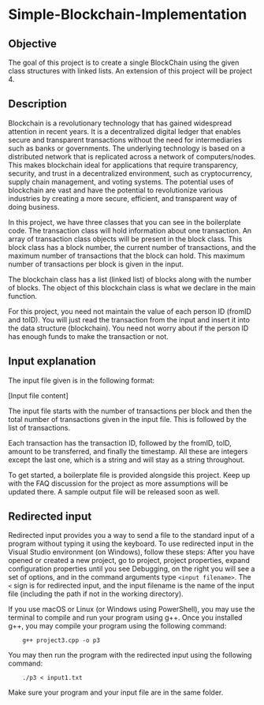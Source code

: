 # Simple-Blockchain-Implementation

## Objective
The goal of this project is to create a single BlockChain using the given class structures with linked lists. An extension of this project will be project 4.

## Description
Blockchain is a revolutionary technology that has gained widespread attention in recent years. It is a decentralized digital ledger that enables secure and transparent transactions without the need for intermediaries such as banks or governments. The underlying technology is based on a distributed network that is replicated across a network of computers/nodes. This makes blockchain ideal for applications that require transparency, security, and trust in a decentralized environment, such as cryptocurrency, supply chain management, and voting systems. The potential uses of blockchain are vast and have the potential to revolutionize various industries by creating a more secure, efficient, and transparent way of doing business.

In this project, we have three classes that you can see in the boilerplate code. The transaction class will hold information about one transaction. An array of transaction class objects will be present in the block class. This block class has a block number, the current number of transactions, and the maximum number of transactions that the block can hold. This maximum number of transactions per block is given in the input.

The blockchain class has a list (linked list) of blocks along with the number of blocks. The object of this blockchain class is what we declare in the main function.

For this project, you need not maintain the value of each person ID (fromID and toID). You will just read the transaction from the input and insert it into the data structure (blockchain). You need not worry about if the person ID has enough funds to make the transaction or not.

## Input explanation
The input file given is in the following format:

[Input file content]

The input file starts with the number of transactions per block and then the total number of transactions given in the input file. This is followed by the list of transactions.

Each transaction has the transaction ID, followed by the fromID, toID, amount to be transferred, and finally the timestamp. All these are integers except the last one, which is a string and will stay as a string throughout.

To get started, a boilerplate file is provided alongside this project. Keep up with the FAQ discussion for the project as more assumptions will be updated there. A sample output file will be released soon as well.

## Redirected input
Redirected input provides you a way to send a file to the standard input of a program without typing it using the keyboard. To use redirected input in the Visual Studio environment (on Windows), follow these steps: After you have opened or created a new project, go to project, project properties, expand configuration properties until you see Debugging, on the right you will see a set of options, and in the command arguments type `<input filename>`. The `<` sign is for redirected input, and the input filename is the name of the input file (including the path if not in the working directory).

If you use macOS or Linux (or Windows using PowerShell), you may use the terminal to compile and run your program using g++. Once you installed g++, you may compile your program using the following command:

        g++ project3.cpp -o p3

You may then run the program with the redirected input using the following command:

        ./p3 < input1.txt


Make sure your program and your input file are in the same folder.
